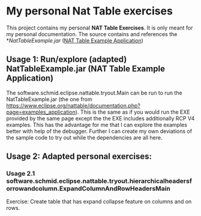 # My personal Nat Table exercises

This project contains my personal **NAT Table Exercises**. It is only meant for my personal documentation.
The source contains and references the **NatTableExample.jar* ([NAT Table Example Application](https://www.eclipse.org/nattable/documentation.php?page=examples_application))

## Usage 1: Run/explore (adapted) NatTableExample.jar (NAT Table Example Application) 
The software.schmid.eclipse.nattable.tryout.Main can be run to run the NatTableExample.jar (the one from https://www.eclipse.org/nattable/documentation.php?page=examples_application).
This is the same as if you would run the EXE provided by the same page except the the EXE includes additionally RCP V4 examples. 
This has the advantage for me that I can explore the examples better with help of the debugger. Further I can create my own deviations of the sample code to try out while the dependencies are all here.

 
## Usage 2: Adapted personal exercises:
### Usage 2.1 software.schmid.eclipse.nattable.tryout.hierarchicalheadersforrowandcolumn.ExpandColumnAndRowHeadersMain
Exercise: Create table that has expand collapse feature on columns and on rows.
